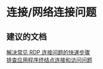 <properties
    pageTitle="connectivity/network connectivity problems"
    description="连接/网络连接问题"
    service="microsoft.compute"
    resource="virtualmachines"
    authors="kasparks"
    displayOrder=""
    selfHelpType="generic"
    supportTopicIds="32411838"
    resourceTags=""
    productPesIds="14749"
    cloudEnvironments="public"
/>


# 连接/网络连接问题

## **建议的文档**
[解决常见 RDP 连接问题的快速步骤](http://go.microsoft.com/fwlink/?LinkID=690601)<br>
[排查应用程序终结点连接和访问问题](http://go.microsoft.com/fwlink/?LinkId=698283)



<!--HONumber=Jul16_HO4-->


